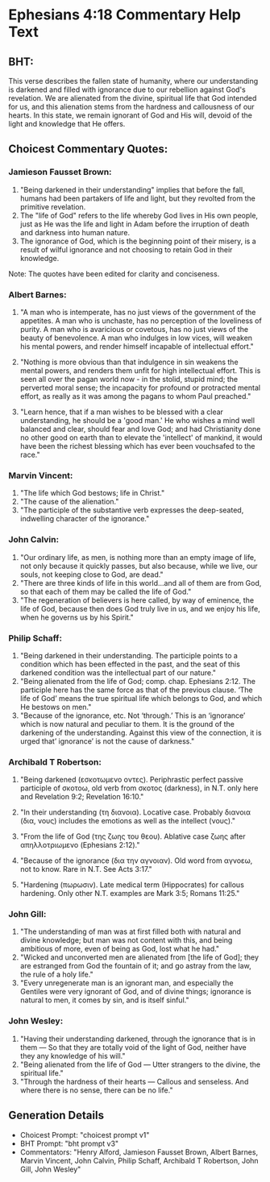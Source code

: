 # Ephesians 4:18 Commentary Help Text

## BHT:
This verse describes the fallen state of humanity, where our understanding is darkened and filled with ignorance due to our rebellion against God's revelation. We are alienated from the divine, spiritual life that God intended for us, and this alienation stems from the hardness and callousness of our hearts. In this state, we remain ignorant of God and His will, devoid of the light and knowledge that He offers.

## Choicest Commentary Quotes:
### Jamieson Fausset Brown:
1. "Being darkened in their understanding" implies that before the fall, humans had been partakers of life and light, but they revolted from the primitive revelation.
2. The "life of God" refers to the life whereby God lives in His own people, just as He was the life and light in Adam before the irruption of death and darkness into human nature.
3. The ignorance of God, which is the beginning point of their misery, is a result of wilful ignorance and not choosing to retain God in their knowledge.

Note: The quotes have been edited for clarity and conciseness.

### Albert Barnes:
1. "A man who is intemperate, has no just views of the government of the appetites. A man who is unchaste, has no perception of the loveliness of purity. A man who is avaricious or covetous, has no just views of the beauty of benevolence. A man who indulges in low vices, will weaken his mental powers, and render himself incapable of intellectual effort."

2. "Nothing is more obvious than that indulgence in sin weakens the mental powers, and renders them unfit for high intellectual effort. This is seen all over the pagan world now - in the stolid, stupid mind; the perverted moral sense; the incapacity for profound or protracted mental effort, as really as it was among the pagans to whom Paul preached."

3. "Learn hence, that if a man wishes to be blessed with a clear understanding, he should be a 'good man.' He who wishes a mind well balanced and clear, should fear and love God; and had Christianity done no other good on earth than to elevate the 'intellect' of mankind, it would have been the richest blessing which has ever been vouchsafed to the race."

### Marvin Vincent:
1. "The life which God bestows; life in Christ."
2. "The cause of the alienation."
3. "The participle of the substantive verb expresses the deep-seated, indwelling character of the ignorance."

### John Calvin:
1. "Our ordinary life, as men, is nothing more than an empty image of life, not only because it quickly passes, but also because, while we live, our souls, not keeping close to God, are dead."
2. "There are three kinds of life in this world...and all of them are from God, so that each of them may be called the life of God."
3. "The regeneration of believers is here called, by way of eminence, the life of God, because then does God truly live in us, and we enjoy his life, when he governs us by his Spirit."

### Philip Schaff:
1. "Being darkened in their understanding. The participle points to a condition which has been effected in the past, and the seat of this darkened condition was the intellectual part of our nature."
2. "Being alienated from the life of God; comp. chap. Ephesians 2:12. The participle here has the same force as that of the previous clause. ‘The life of God’ means the true spiritual life which belongs to God, and which He bestows on men."
3. "Because of the ignorance, etc. Not ‘through.’ This is an ‘ignorance’ which is now natural and peculiar to them. It is the ground of the darkening of the understanding. Against this view of the connection, it is urged that’ ignorance’ is not the cause of darkness."

### Archibald T Robertson:
1. "Being darkened (εσκοτωμενο οντες). Periphrastic perfect passive participle of σκοτοω, old verb from σκοτος (darkness), in N.T. only here and Revelation 9:2; Revelation 16:10."

2. "In their understanding (τη διανοια). Locative case. Probably διανοια (δια, νους) includes the emotions as well as the intellect (νους)."

3. "From the life of God (της ζωης του θεου). Ablative case ζωης after απηλλοτριωμενο (Ephesians 2:12)."

4. "Because of the ignorance (δια την αγνοιαν). Old word from αγνοεω, not to know. Rare in N.T. See Acts 3:17."

5. "Hardening (πωρωσιν). Late medical term (Hippocrates) for callous hardening. Only other N.T. examples are Mark 3:5; Romans 11:25."

### John Gill:
1. "The understanding of man was at first filled both with natural and divine knowledge; but man was not content with this, and being ambitious of more, even of being as God, lost what he had."
2. "Wicked and unconverted men are alienated from [the life of God]; they are estranged from God the fountain of it; and go astray from the law, the rule of a holy life."
3. "Every unregenerate man is an ignorant man, and especially the Gentiles were very ignorant of God, and of divine things; ignorance is natural to men, it comes by sin, and is itself sinful."

### John Wesley:
1. "Having their understanding darkened, through the ignorance that is in them — So that they are totally void of the light of God, neither have they any knowledge of his will."
2. "Being alienated from the life of God — Utter strangers to the divine, the spiritual life."
3. "Through the hardness of their hearts — Callous and senseless. And where there is no sense, there can be no life."


## Generation Details
- Choicest Prompt: "choicest prompt v1"
- BHT Prompt: "bht prompt v3"
- Commentators: "Henry Alford, Jamieson Fausset Brown, Albert Barnes, Marvin Vincent, John Calvin, Philip Schaff, Archibald T Robertson, John Gill, John Wesley"
